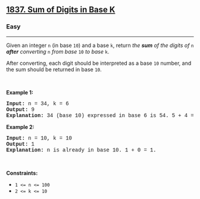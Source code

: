 <h2><a href="https://leetcode.com/problems/sum-of-digits-in-base-k/">1837. Sum of Digits in Base K</a></h2><h3>Easy</h3><hr><div><p>Given an integer <code style="font-family: monospace, Bangla521, sans-serif;">n</code> (in base <code style="font-family: monospace, Bangla521, sans-serif;">10</code>) and a base <code style="font-family: monospace, Bangla521, sans-serif;">k</code>, return <em>the <strong>sum</strong> of the digits of </em><code style="font-family: monospace, Bangla521, sans-serif;">n</code><em> <strong>after</strong> converting </em><code style="font-family: monospace, Bangla521, sans-serif;">n</code><em> from base </em><code style="font-family: monospace, Bangla521, sans-serif;">10</code><em> to base </em><code style="font-family: monospace, Bangla521, sans-serif;">k</code>.</p>

<p>After converting, each digit should be interpreted as a base <code style="font-family: monospace, Bangla521, sans-serif;">10</code> number, and the sum should be returned in base <code style="font-family: monospace, Bangla521, sans-serif;">10</code>.</p>

<p>&nbsp;</p>
<p><strong class="example">Example 1:</strong></p>

<pre style="font-family: SFMono-Regular, Consolas, &quot;Liberation Mono&quot;, Menlo, Courier, monospace, Bangla521, sans-serif;"><strong>Input:</strong> n = 34, k = 6
<strong>Output:</strong> 9
<strong>Explanation: </strong>34 (base 10) expressed in base 6 is 54. 5 + 4 = 9.
</pre>

<p><strong class="example">Example 2:</strong></p>

<pre style="font-family: SFMono-Regular, Consolas, &quot;Liberation Mono&quot;, Menlo, Courier, monospace, Bangla521, sans-serif;"><strong>Input:</strong> n = 10, k = 10
<strong>Output:</strong> 1
<strong>Explanation: </strong>n is already in base 10. 1 + 0 = 1.
</pre>

<p>&nbsp;</p>
<p><strong>Constraints:</strong></p>

<ul>
	<li><code style="font-family: monospace, Bangla521, sans-serif;">1 &lt;= n &lt;= 100</code></li>
	<li><code style="font-family: monospace, Bangla521, sans-serif;">2 &lt;= k &lt;= 10</code></li>
</ul>
</div>